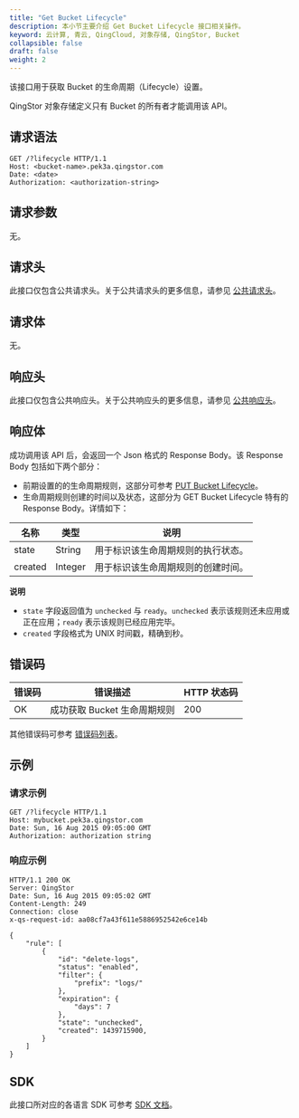 ```yaml
---
title: "Get Bucket Lifecycle"
description: 本小节主要介绍 Get Bucket Lifecycle 接口相关操作。
keyword: 云计算, 青云, QingCloud, 对象存储, QingStor, Bucket
collapsible: false
draft: false
weight: 2
---
```


该接口用于获取 Bucket 的生命周期（Lifecycle）设置。

QingStor 对象存储定义只有 Bucket 的所有者才能调用该 API。

## 请求语法

```http
GET /?lifecycle HTTP/1.1
Host: <bucket-name>.pek3a.qingstor.com
Date: <date>
Authorization: <authorization-string>
```

## 请求参数

无。

## 请求头

此接口仅包含公共请求头。关于公共请求头的更多信息，请参见 [公共请求头](/storage/object-storage/api/common_header/#请求头字段-request-header)。

## 请求体

无。

## 响应头

此接口仅包含公共响应头。关于公共响应头的更多信息，请参见 [公共响应头](/storage/object-storage/api/common_header/#响应头字段-response-header)。

## 响应体

成功调用该 API 后，会返回一个 Json 格式的 Response Body。该 Response Body 包括如下两个部分：
- 前期设置的的生命周期规则，这部分可参考 [PUT Bucket Lifecycle](../put_lifecycle#request-body)。
- 生命周期规则创建的时间以及状态，这部分为 GET Bucket Lifecycle 特有的 Response Body。详情如下：

| 名称 | 类型 | 说明 |
| --- | --- | --- |
| state | String | 用于标识该生命周期规则的执行状态。|
| created | Integer | 用于标识该生命周期规则的创建时间。|

**说明**
- `state` 字段返回值为 `unchecked` 与 `ready`。`unchecked` 表示该规则还未应用或正在应用；`ready` 表示该规则已经应用完毕。
- `created` 字段格式为 UNIX 时间戳，精确到秒。

## 错误码

| 错误码 | 错误描述 | HTTP 状态码 |
| --- | --- | --- |
| OK | 成功获取 Bucket 生命周期规则 | 200 |

其他错误码可参考 [错误码列表](/storage/object-storage/api/error_code/#错误码列表)。

## 示例

### 请求示例

```http
GET /?lifecycle HTTP/1.1
Host: mybucket.pek3a.qingstor.com
Date: Sun, 16 Aug 2015 09:05:00 GMT
Authorization: authorization string
```

### 响应示例

```http
HTTP/1.1 200 OK
Server: QingStor
Date: Sun, 16 Aug 2015 09:05:02 GMT
Content-Length: 249
Connection: close
x-qs-request-id: aa08cf7a43f611e5886952542e6ce14b

{
    "rule": [
        {
            "id": "delete-logs",
            "status": "enabled",
            "filter": {
                "prefix": "logs/"
            },
            "expiration": {
                "days": 7
            },
            "state": "unchecked",
            "created": 1439715900,
        }
    ]
}
```

## SDK

此接口所对应的各语言 SDK 可参考 [SDK 文档](/storage/object-storage/sdk/)。
